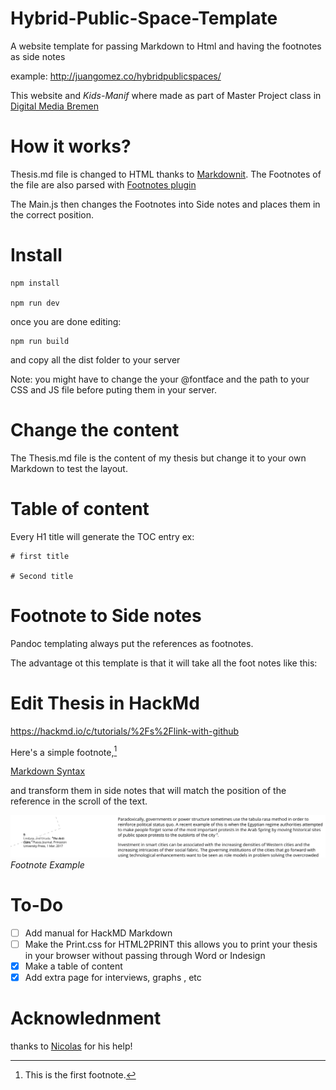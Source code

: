 # Hybrid-Public-Space-Template
A website template for passing Markdown to Html and having the footnotes as  side notes

example: http://juangomez.co/hybridpublicspaces/

This website and *Kids-Manif* where made as part of Master Project class in [Digital Media Bremen](http://digitalmedia-bremen.de/)

# How it works?

Thesis.md file is changed to HTML thanks to [Markdownit](https://github.com/markdown-it/markdown-it#usage-examples).
The Footnotes of the file are also parsed with [Footnotes plugin](https://github.com/markdown-it/markdown-it-footnote)

The Main.js then changes the Footnotes into Side notes and places them in the correct position.

# Install

```
npm install

npm run dev
```
once you are done editing:

```
npm run build

```

and copy all the dist folder to your server

Note: you might have to change the your @fontface and the path to your CSS  and JS file before puting them in your server.

# Change the content

The Thesis.md file is the content of my thesis but change it to your own Markdown to test the layout.

# Table of content

Every H1 title will generate the TOC entry
ex:
```
# first title

# Second title
```

# Footnote to Side notes

Pandoc templating always put the references as footnotes.

The advantage ot this template is that it will take all the foot notes like this:

# Edit Thesis in HackMd

https://hackmd.io/c/tutorials/%2Fs%2Flink-with-github

Here's a simple footnote,[^1]

[^1]: This is the first footnote.

[Markdown Syntax](https://www.markdownguide.org/extended-syntax/)


and transform them in side notes that will match the position of the reference in the scroll of the text.

![image_caption](dist/images/Footnote_example.png)
*Footnote Example*
# To-Do

- [ ] Add manual for HackMD Markdown
- [ ] Make the Print.css for HTML2PRINT this allows you to print your thesis in your browser without passing through Word or Indesign
- [x] Make a table of content
- [x] Add extra page for interviews, graphs , etc

# Acknowlednment

thanks to [Nicolas](https://github.com/azertypow) for his help!
